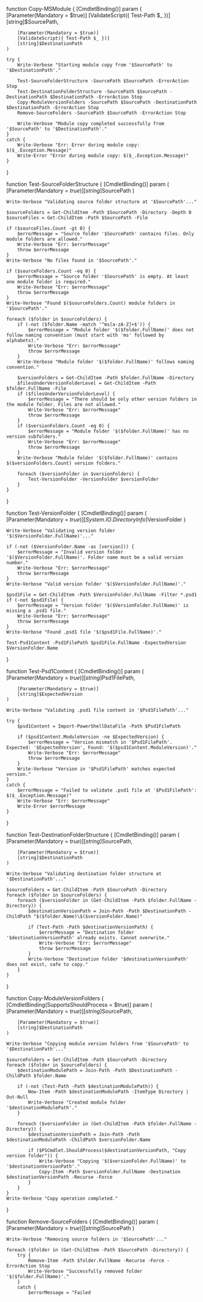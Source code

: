 function Copy-MSModule {
    [CmdletBinding()]
    param (
        [Parameter(Mandatory = $true)]
        [ValidateScript({ Test-Path $_ })]
        [string]$SourcePath,

        [Parameter(Mandatory = $true)]
        [ValidateScript({ Test-Path $_ })]
        [string]$DestinationPath
    )

    try {
        Write-Verbose "Starting module copy from '$SourcePath' to '$DestinationPath'."

        Test-SourceFolderStructure -SourcePath $SourcePath -ErrorAction Stop
        Test-DestinationFolderStructure -SourcePath $SourcePath -DestinationPath $DestinationPath -ErrorAction Stop
        Copy-ModuleVersionFolders -SourcePath $SourcePath -DestinationPath $DestinationPath -ErrorAction Stop
        Remove-SourceFolders -SourcePath $SourcePath -ErrorAction Stop

        Write-Verbose "Module copy completed successfully from '$SourcePath' to '$DestinationPath'."
    }
    catch {
        Write-Verbose "Err: Error during module copy: $($_.Exception.Message)"
        Write-Error "Error during module copy: $($_.Exception.Message)"
    }
}

function Test-SourceFolderStructure {
    [CmdletBinding()]
    param (
        [Parameter(Mandatory = $true)]
        [string]$SourcePath
    )

    Write-Verbose "Validating source folder structure at '$SourcePath'..."

    $sourceFolders = Get-ChildItem -Path $SourcePath -Directory -Depth 0
    $sourceFiles = Get-ChildItem -Path $SourcePath -File

    if ($sourceFiles.Count -gt 0) {
        $errorMessage = "Source folder '$SourcePath' contains files. Only module folders are allowed."
        Write-Verbose "Err: $errorMessage"
        throw $errorMessage
    }
    Write-Verbose "No files found in '$SourcePath'."

    if ($sourceFolders.Count -eq 0) {
        $errorMessage = "Source folder '$SourcePath' is empty. At least one module folder is required."
        Write-Verbose "Err: $errorMessage"
        throw $errorMessage
    }
    Write-Verbose "Found $($sourceFolders.Count) module folders in '$SourcePath'."

    foreach ($folder in $sourceFolders) {
        if (-not ($folder.Name -match '^ms[a-zA-Z]+$')) {
            $errorMessage = "Module folder '$($folder.FullName)' does not follow naming convention (must start with 'ms' followed by alphabets)."
            Write-Verbose "Err: $errorMessage"
            throw $errorMessage
        }
        Write-Verbose "Module folder '$($folder.FullName)' follows naming convention."
        
        $versionFolders = Get-ChildItem -Path $folder.FullName -Directory
        $filesUnderVersionFolderLevel = Get-ChildItem -Path $folder.FullName -File
        if ($filesUnderVersionFolderLevel) {
            $errorMessage = "There should be only other version folders in the module folder. Files are not allowed."
            Write-Verbose "Err: $errorMessage"
            throw $errorMessage
        }
        if ($versionFolders.Count -eq 0) {
            $errorMessage = "Module folder '$($folder.FullName)' has no version subfolders."
            Write-Verbose "Err: $errorMessage"
            throw $errorMessage
        }
        Write-Verbose "Module folder '$($folder.FullName)' contains $($versionFolders.Count) version folders."

        foreach ($versionFolder in $versionFolders) {
            Test-VersionFolder -VersionFolder $versionFolder
        }
    }
}

function Test-VersionFolder {
    [CmdletBinding()]
    param (
        [Parameter(Mandatory = $true)]
        [System.IO.DirectoryInfo]$VersionFolder
    )

    Write-Verbose "Validating version folder '$($VersionFolder.FullName)'..."

    if (-not ($VersionFolder.Name -as [version])) {
        $errorMessage = "Invalid version folder '$($VersionFolder.FullName)'. Folder name must be a valid version number."
        Write-Verbose "Err: $errorMessage"
        throw $errorMessage
    }
    Write-Verbose "Valid version folder '$($VersionFolder.FullName)'."

    $psd1File = Get-ChildItem -Path $VersionFolder.FullName -Filter *.psd1
    if (-not $psd1File) {
        $errorMessage = "Version folder '$($VersionFolder.FullName)' is missing a .psd1 file."
        Write-Verbose "Err: $errorMessage"
        throw $errorMessage
    }
    Write-Verbose "Found .psd1 file '$($psd1File.FullName)'."

    Test-Psd1Content -Psd1FilePath $psd1File.FullName -ExpectedVersion $VersionFolder.Name
}

function Test-Psd1Content {
    [CmdletBinding()]
    param (
        [Parameter(Mandatory = $true)]
        [string]$Psd1FilePath,

        [Parameter(Mandatory = $true)]
        [string]$ExpectedVersion
    )

    Write-Verbose "Validating .psd1 file content in '$Psd1FilePath'..."

    try {
        $psd1Content = Import-PowerShellDataFile -Path $Psd1FilePath

        if ($psd1Content.ModuleVersion -ne $ExpectedVersion) {
            $errorMessage = "Version mismatch in '$Psd1FilePath'. Expected: '$ExpectedVersion', Found: '$($psd1Content.ModuleVersion)'."
            Write-Verbose "Err: $errorMessage"
            throw $errorMessage
        }
        Write-Verbose "Version in '$Psd1FilePath' matches expected version."
    }
    catch {
        $errorMessage = "Failed to validate .psd1 file at '$Psd1FilePath': $($_.Exception.Message)"
        Write-Verbose "Err: $errorMessage"
        Write-Error $errorMessage
    }
}

function Test-DestinationFolderStructure {
    [CmdletBinding()]
    param (
        [Parameter(Mandatory = $true)]
        [string]$SourcePath,

        [Parameter(Mandatory = $true)]
        [string]$DestinationPath
    )

    Write-Verbose "Validating destination folder structure at '$DestinationPath'..."

    $sourceFolders = Get-ChildItem -Path $SourcePath -Directory
    foreach ($folder in $sourceFolders) {
        foreach ($versionFolder in (Get-ChildItem -Path $folder.FullName -Directory)) {
            $destinationVersionPath = Join-Path -Path $DestinationPath -ChildPath "$($folder.Name)\$($versionFolder.Name)"

            if (Test-Path -Path $destinationVersionPath) {
                $errorMessage = "Destination folder '$destinationVersionPath' already exists. Cannot overwrite."
                Write-Verbose "Err: $errorMessage"
                throw $errorMessage
            }
            Write-Verbose "Destination folder '$destinationVersionPath' does not exist, safe to copy."
        }
    }
}

function Copy-ModuleVersionFolders {
    [CmdletBinding(SupportsShouldProcess = $true)]
    param (
        [Parameter(Mandatory = $true)]
        [string]$SourcePath,

        [Parameter(Mandatory = $true)]
        [string]$DestinationPath
    )

    Write-Verbose "Copying module version folders from '$SourcePath' to '$DestinationPath'..."

    $sourceFolders = Get-ChildItem -Path $SourcePath -Directory
    foreach ($folder in $sourceFolders) {
        $destinationModulePath = Join-Path -Path $DestinationPath -ChildPath $folder.Name

        if (-not (Test-Path -Path $destinationModulePath)) {
            New-Item -Path $destinationModulePath -ItemType Directory | Out-Null
            Write-Verbose "Created module folder '$destinationModulePath'."
        }

        foreach ($versionFolder in (Get-ChildItem -Path $folder.FullName -Directory)) {
            $destinationVersionPath = Join-Path -Path $destinationModulePath -ChildPath $versionFolder.Name

            if ($PSCmdlet.ShouldProcess($destinationVersionPath, "Copy version folder")) {
                Write-Verbose "Copying '$($versionFolder.FullName)' to '$destinationVersionPath'."
                Copy-Item -Path $versionFolder.FullName -Destination $destinationVersionPath -Recurse -Force
            }
        }
    }
    Write-Verbose "Copy operation completed."
}

function Remove-SourceFolders {
    [CmdletBinding()]
    param (
        [Parameter(Mandatory = $true)]
        [string]$SourcePath
    )

    Write-Verbose "Removing source folders in '$SourcePath'..."

    foreach ($folder in (Get-ChildItem -Path $SourcePath -Directory)) {
        try {
            Remove-Item -Path $folder.FullName -Recurse -Force -ErrorAction Stop
            Write-Verbose "Successfully removed folder '$($folder.FullName)'."
        }
        catch {
            $errorMessage = "Failed
